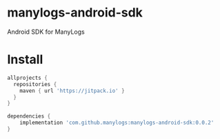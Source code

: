 # manylogs-android-sdk

Android SDK for ManyLogs


# Install

```gradle
allprojects {
  repositories {
    maven { url 'https://jitpack.io' }
  }
}
  
dependencies {
    implementation 'com.github.manylogs:manylogs-android-sdk:0.0.2'
}
```
